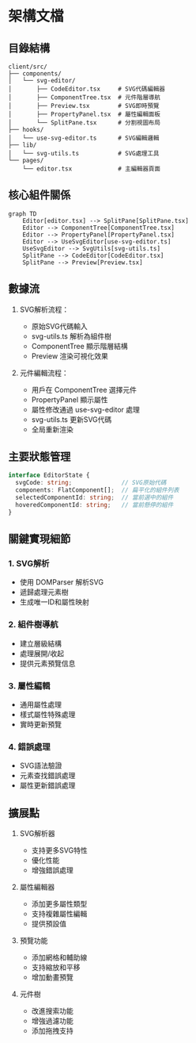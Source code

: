 # 架構文檔

## 目錄結構
```
client/src/
├── components/
│   └── svg-editor/
│       ├── CodeEditor.tsx     # SVG代碼編輯器
│       ├── ComponentTree.tsx  # 元件階層導航
│       ├── Preview.tsx        # SVG即時預覽
│       ├── PropertyPanel.tsx  # 屬性編輯面板
│       └── SplitPane.tsx      # 分割視圖布局
├── hooks/
│   └── use-svg-editor.ts      # SVG編輯邏輯
├── lib/
│   └── svg-utils.ts           # SVG處理工具
└── pages/
    └── editor.tsx             # 主編輯器頁面
```

## 核心組件關係
```mermaid
graph TD
    Editor[editor.tsx] --> SplitPane[SplitPane.tsx]
    Editor --> ComponentTree[ComponentTree.tsx]
    Editor --> PropertyPanel[PropertyPanel.tsx]
    Editor --> UseSvgEditor[use-svg-editor.ts]
    UseSvgEditor --> SvgUtils[svg-utils.ts]
    SplitPane --> CodeEditor[CodeEditor.tsx]
    SplitPane --> Preview[Preview.tsx]
```

## 數據流
1. SVG解析流程：
   - 原始SVG代碼輸入
   - svg-utils.ts 解析為組件樹
   - ComponentTree 顯示階層結構
   - Preview 渲染可視化效果

2. 元件編輯流程：
   - 用戶在 ComponentTree 選擇元件
   - PropertyPanel 顯示屬性
   - 屬性修改通過 use-svg-editor 處理
   - svg-utils.ts 更新SVG代碼
   - 全局重新渲染

## 主要狀態管理
```typescript
interface EditorState {
  svgCode: string;              // SVG原始代碼
  components: FlatComponent[];  // 扁平化的組件列表
  selectedComponentId: string;  // 當前選中的組件
  hoveredComponentId: string;   // 當前懸停的組件
}
```

## 關鍵實現細節

### 1. SVG解析
- 使用 DOMParser 解析SVG
- 遞歸處理元素樹
- 生成唯一ID和屬性映射

### 2. 組件樹導航
- 建立層級結構
- 處理展開/收起
- 提供元素預覽信息

### 3. 屬性編輯
- 通用屬性處理
- 樣式屬性特殊處理
- 實時更新預覽

### 4. 錯誤處理
- SVG語法驗證
- 元素查找錯誤處理
- 屬性更新錯誤處理

## 擴展點
1. SVG解析器
   - 支持更多SVG特性
   - 優化性能
   - 增強錯誤處理

2. 屬性編輯器
   - 添加更多屬性類型
   - 支持複雜屬性編輯
   - 提供預設值

3. 預覽功能
   - 添加網格和輔助線
   - 支持縮放和平移
   - 增加動畫預覽

4. 元件樹
   - 改進搜索功能
   - 增強過濾功能
   - 添加拖拽支持